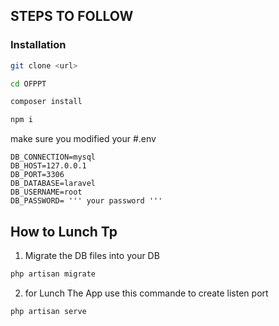 ## STEPS TO FOLLOW

### Installation
```bash
git clone <url> 
```
```bash
cd OFPPT
```

```bash
composer install
```
```bash
npm i
```
make sure you modified your #.env 
```
DB_CONNECTION=mysql
DB_HOST=127.0.0.1
DB_PORT=3306
DB_DATABASE=laravel
DB_USERNAME=root
DB_PASSWORD= ''' your password '''
```

## How to Lunch Tp

1. Migrate the DB files into your DB
```bash
php artisan migrate
```

2. for Lunch The App use this commande to create listen port

```bash
php artisan serve
```




